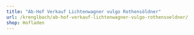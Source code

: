 ```yaml
---
title: "Ab-Hof Verkauf Lichtenwagner vulgo Rothensöldner"
url: /krenglbach/ab-hof-verkauf-lichtenwagner-vulgo-rothensoeldner/
shop: Hofladen
---
```

